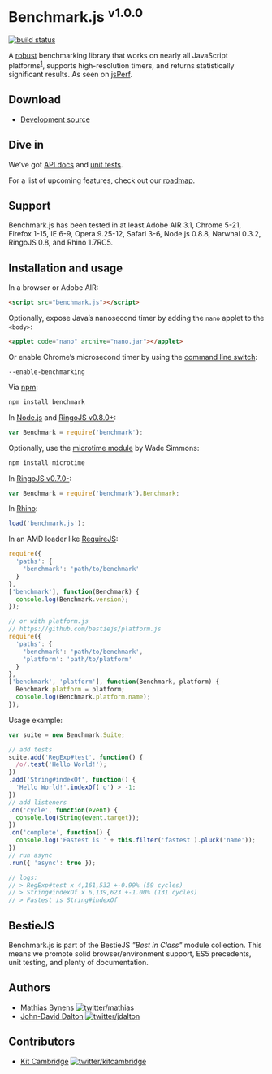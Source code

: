 # Benchmark.js <sup>v1.0.0</sup>
[![build status](https://secure.travis-ci.org/bestiejs/benchmark.js.png)](http://travis-ci.org/bestiejs/benchmark.js)

A [robust](http://calendar.perfplanet.com/2010/bulletproof-javascript-benchmarks/ "Bulletproof JavaScript benchmarks") benchmarking library that works on nearly all JavaScript platforms<sup><a name="fnref1" href="#fn1">1</a></sup>, supports high-resolution timers, and returns statistically significant results. As seen on [jsPerf](http://jsperf.com/).

## Download

 * [Development source](https://raw.github.com/bestiejs/benchmark.js/v1.0.0/benchmark.js)

## Dive in

We’ve got [API docs](http://benchmarkjs.com/docs) and [unit tests](http://benchmarkjs.com/tests).

For a list of upcoming features, check out our [roadmap](https://github.com/bestiejs/benchmark.js/wiki/Roadmap).

## Support

Benchmark.js has been tested in at least Adobe AIR 3.1, Chrome 5-21, Firefox 1-15, IE 6-9, Opera 9.25-12, Safari 3-6, Node.js 0.8.8, Narwhal 0.3.2, RingoJS 0.8, and Rhino 1.7RC5.

## Installation and usage

In a browser or Adobe AIR:

```html
<script src="benchmark.js"></script>
```

Optionally, expose Java’s nanosecond timer by adding the `nano` applet to the `<body>`:

```html
<applet code="nano" archive="nano.jar"></applet>
```

Or enable Chrome’s microsecond timer by using the [command line switch](http://peter.sh/experiments/chromium-command-line-switches/#enable-benchmarking):

    --enable-benchmarking

Via [npm](http://npmjs.org/):

```bash
npm install benchmark
```

In [Node.js](http://nodejs.org/) and [RingoJS v0.8.0+](http://ringojs.org/):

```js
var Benchmark = require('benchmark');
```

Optionally, use the [microtime module](https://github.com/wadey/node-microtime) by Wade Simmons:

```bash
npm install microtime
```

In [RingoJS v0.7.0-](http://ringojs.org/):

```js
var Benchmark = require('benchmark').Benchmark;
```

In [Rhino](http://www.mozilla.org/rhino/):

```js
load('benchmark.js');
```

In an AMD loader like [RequireJS](http://requirejs.org/):

```js
require({
  'paths': {
    'benchmark': 'path/to/benchmark'
  }
},
['benchmark'], function(Benchmark) {
  console.log(Benchmark.version);
});

// or with platform.js
// https://github.com/bestiejs/platform.js
require({
  'paths': {
    'benchmark': 'path/to/benchmark',
    'platform': 'path/to/platform'
  }
},
['benchmark', 'platform'], function(Benchmark, platform) {
  Benchmark.platform = platform;
  console.log(Benchmark.platform.name);
});
```

Usage example:

```js
var suite = new Benchmark.Suite;

// add tests
suite.add('RegExp#test', function() {
  /o/.test('Hello World!');
})
.add('String#indexOf', function() {
  'Hello World!'.indexOf('o') > -1;
})
// add listeners
.on('cycle', function(event) {
  console.log(String(event.target));
})
.on('complete', function() {
  console.log('Fastest is ' + this.filter('fastest').pluck('name'));
})
// run async
.run({ 'async': true });

// logs:
// > RegExp#test x 4,161,532 +-0.99% (59 cycles)
// > String#indexOf x 6,139,623 +-1.00% (131 cycles)
// > Fastest is String#indexOf
```

## BestieJS

Benchmark.js is part of the BestieJS *"Best in Class"* module collection. This means we promote solid browser/environment support, ES5 precedents, unit testing, and plenty of documentation.

## Authors

* [Mathias Bynens](http://mathiasbynens.be/)
  [![twitter/mathias](http://gravatar.com/avatar/24e08a9ea84deb17ae121074d0f17125?s=70)](https://twitter.com/mathias "Follow @mathias on Twitter")
* [John-David Dalton](http://allyoucanleet.com/)
  [![twitter/jdalton](http://gravatar.com/avatar/299a3d891ff1920b69c364d061007043?s=70)](https://twitter.com/jdalton "Follow @jdalton on Twitter")

## Contributors

* [Kit Cambridge](http://kitcambridge.github.com/)
  [![twitter/kitcambridge](http://gravatar.com/avatar/6662a1d02f351b5ef2f8b4d815804661?s=70)](https://twitter.com/kitcambridge "Follow @kitcambridge on Twitter")
